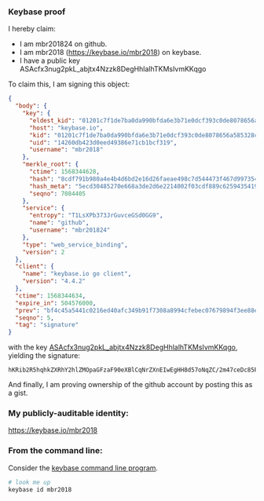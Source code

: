 ### Keybase proof

I hereby claim:

  * I am mbr201824 on github.
  * I am mbr2018 (https://keybase.io/mbr2018) on keybase.
  * I have a public key ASAcfx3nug2pkL_abjtx4Nzzk8DegHhlalhTKMsIvmKKqgo

To claim this, I am signing this object:

```json
{
  "body": {
    "key": {
      "eldest_kid": "01201c7f1de7ba0da990bfda6e3b71e0dcf393c0de8078656a585328cb08be628aaa0a",
      "host": "keybase.io",
      "kid": "01201c7f1de7ba0da990bfda6e3b71e0dcf393c0de8078656a585328cb08be628aaa0a",
      "uid": "14260db423d0eed49386e71cb1bcf319",
      "username": "mbr2018"
    },
    "merkle_root": {
      "ctime": 1568344628,
      "hash": "8cdf791b980a4e4b4d6bd2e16d26faeae498c7d544473f467d997354671cbe907e25e21811a8a530dbebef1a3d2c4fc6b6584fe552d9a7fd787a1f2e41ef9b5f",
      "hash_meta": "5ecd30485270e668a3de2d6e2214002f03cdf889c625943541918543392751a9",
      "seqno": 7084405
    },
    "service": {
      "entropy": "T1LsXPb373JrGuvceGSd0GG9",
      "name": "github",
      "username": "mbr201824"
    },
    "type": "web_service_binding",
    "version": 2
  },
  "client": {
    "name": "keybase.io go client",
    "version": "4.4.2"
  },
  "ctime": 1568344634,
  "expire_in": 504576000,
  "prev": "bf4c45a5441c0216ed40afc349b91f7308a8994cfebec07679894f3ee88e81b2",
  "seqno": 5,
  "tag": "signature"
}
```

with the key [ASAcfx3nug2pkL_abjtx4Nzzk8DegHhlalhTKMsIvmKKqgo](https://keybase.io/mbr2018), yielding the signature:

```
hKRib2R5hqhkZXRhY2hlZMOpaGFzaF90eXBlCqNrZXnEIwEgHH8d57oNqZC/2m47ceDc85PA3oB4ZWpYUyjLCL5iiqoKp3BheWxvYWTESpcCBcQgv0xFpUQcAhbtQK/DSbkfcwiomUz+vsB2eYlPPuiOgbLEIJ2TLYvz/v3x+DBcZ6IDv4T2shWNkjj/uORG0ZSXA2iVAgHCo3NpZ8RAOhub2suwqZ7oJziFISVM3/lqm2EpxCYf/gyjScxZC5H2WXYagUDL25vA4sIcDXygpnygMLDgpeR5WYZ7FsAYCqhzaWdfdHlwZSCkaGFzaIKkdHlwZQildmFsdWXEIPySO9vq3Xyr7JAoDdqth6f+aPyTcuI5xinZFH2u/DSbo3RhZ80CAqd2ZXJzaW9uAQ==

```

And finally, I am proving ownership of the github account by posting this as a gist.

### My publicly-auditable identity:

https://keybase.io/mbr2018

### From the command line:

Consider the [keybase command line program](https://keybase.io/download).

```bash
# look me up
keybase id mbr2018
```
